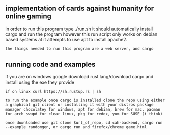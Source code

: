 <h2>
    implementation of cards against humanity for online gaming
</h2>
<p>
    in order to run this program type ./run.sh it should automatically install cargo and run the program however this run script only works on debian based systems at it attempts to use apt to install apache2.

    the things needed to run this program are a web server, and cargo
</p>

<h2>
    running code and examples
</h2>
<p>
    if you are on windows google download rust lang/download cargo and install using the exe they provide

    if on linux curl https://sh.rustup.rs | sh

    to run the example once cargo is installed clone the repo using either a graphical git client or installing it with your distros package manager chocolatey for windows, apt for debian, brew for mac, pacman for arch swupd for clear linux, pkg for redox, yum for SUSE (i think)

    once downloaded use git clone $url_of_repo, cd cah-backend, cargo run --example randomgen, or cargo run and firefox/chrome game.html
</p>